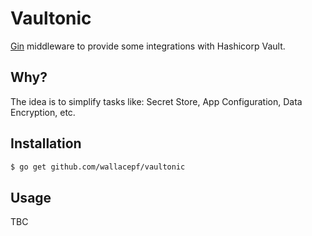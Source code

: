 # Vaultonic

[Gin](https://gin-gonic.github.io/gin/) middleware to provide some integrations with Hashicorp Vault.

## Why?

The idea is to simplify tasks like: Secret Store, App Configuration, Data Encryption, etc.

## Installation

```bash
$ go get github.com/wallacepf/vaultonic
```

## Usage

TBC